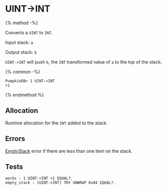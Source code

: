 UINT->INT
===

{% method -%}

Converts a `UINT` to `INT`.

Input stack: `a`

Output stack: `b`

`UINT->INT` will push `b`, the `INT` transformed value of
`a` to the top of the stack.

{% common -%}

```
PumpkinDB> 1 UINT->INT
+1
```

{% endmethod %}

## Allocation

Runtime allocation for the `INT` added to the stack.

## Errors

[EmptyStack](../errors/EmptyStack.md) error if there are less than one item on the stack.

## Tests

```test
works : 1 UINT->INT +1 EQUAL?.
empty_stack : [UINT->INT] TRY UNWRAP 0x04 EQUAL?.
```

